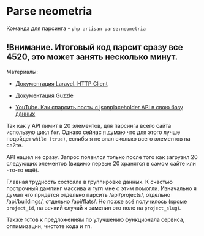 # Parse neometria

Команда для парсинга - ```php artisan parse:neometria```

## !Внимание. Итоговый код парсит сразу все 4520, это может занять несколько минут.

Материалы:
- [Документация Laravel. HTTP Client](https://laravel.com/docs/10.x/http-client)
- [Документация Guzzle](https://docs.guzzlephp.org/en/stable/)

- [YouTube. Как спарсить посты c jsonplaceholder API в свою базу данных ](https://www.youtube.com/watch?v=DFCkTkmb2yo&ab_channel=LaravelCreative)

Так как у API лимит в 20 элементов, для парсинга всего сайта использую цикл `for`. Однако сейчас я думаю что для этого лучше подойдет `while (true)`, еслибы я не знал сколько всего элементов на сайте.

API нашел не сразу. Запрос появился только после того как загрузил 20 следующих элементов (видимо первые 20 хранятся в самом сайте или что-то ещё).

Главная трудность состояла в группировке данных. К счастью построчный дампинг массива и гугл мне с этим помогли. Изначально я думал что придется отдельно парсить /api/projects/, отдельно /api/buildings/, отдельно /api/flats/. Но позже всё получилось (кроме `project_id`, на всякий случай я заменил это поле на `project_slug`).

Также готов к предложениям по улучшению функционала сервиса, оптимизации, чистоте кода и тп.
